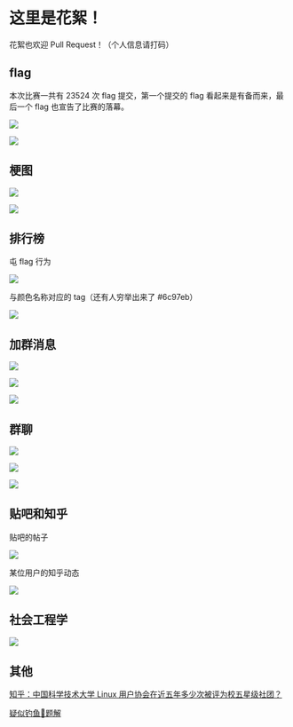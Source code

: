 # 这里是花絮！

花絮也欢迎 Pull Request！（个人信息请打码）

## flag

本次比赛一共有 23524 次 flag 提交，第一个提交的 flag 看起来是有备而来，最后一个 flag 也宣告了比赛的落幕。

![](files/13.jpg)

![](files/14.jpg)

## 梗图

![](files/1.jpg)

![](files/2.jpg)

## 排行榜

屯 flag 行为

![](files/3.jpg)

与颜色名称对应的 tag（还有人穷举出来了 #6c97eb）

![](files/9.jpg)

## 加群消息

![](files/4.jpg)

![](files/5.jpg)

![](files/6.jpg)

## 群聊

![](files/10.jpg)

![](files/11.jpg)

![](files/12.jpg)

## 贴吧和知乎

贴吧的帖子

![](files/7.jpg)

某位用户的知乎动态

![](files/8.jpg)

## 社会工程学

![](files/15.jpg)

## 其他

[知乎：中国科学技术大学 Linux 用户协会在近五年多少次被评为校五星级社团？](https://www.zhihu.com/question/494178119)

[疑似钓鱼🎣题解](https://t.me/hackergame2021)
